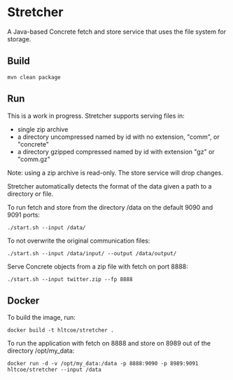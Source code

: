 # Stretcher
A Java-based Concrete fetch and store service that uses the file system for storage.

## Build
```
mvn clean package
```

## Run
This is a work in progress.
Stretcher supports serving files in:
 * single zip archive
 * a directory uncompressed named by id with no extension, "comm", or "concrete"
 * a directory gzipped compressed named by id with extension "gz" or "comm.gz"

Note: using a zip archive is read-only. The store service will drop changes.

Stretcher automatically detects the format of the data given a path to a directory or file.

To run fetch and store from the directory /data on the default 9090 and 9091 ports:
```
./start.sh --input /data/
```
To not overwrite the original communication files:
```
./start.sh --input /data/input/ --output /data/output/
```

Serve Concrete objects from a zip file with fetch on port 8888:
```
./start.sh --input twitter.zip --fp 8888
```


## Docker
To build the image, run:
```
docker build -t hltcoe/stretcher .
```

To run the application with fetch on 8888 and store on 8989 out of the directory /opt/my_data:
```
docker run -d -v /opt/my_data:/data -p 8888:9090 -p 8989:9091 hltcoe/stretcher --input /data
```
